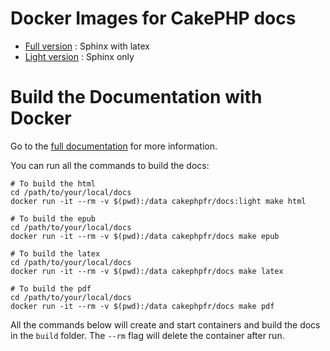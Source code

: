 # Docker Images for CakePHP docs

- [Full version](https://github.com/cake17/docker/tree/master/cakephp/docs/full) : Sphinx with latex
- [Light version](https://github.com/cake17/docker/tree/master/cakephp/docs/light) : Sphinx only

# Build the Documentation with Docker

Go to the [full documentation](https://github.com/cakephp/docs/tree/3.0) for more information.

You can run all the commands to build the docs:

    # To build the html
    cd /path/to/your/local/docs
    docker run -it --rm -v $(pwd):/data cakephpfr/docs:light make html

    # To build the epub
    cd /path/to/your/local/docs
    docker run -it --rm -v $(pwd):/data cakephpfr/docs make epub

    # To build the latex
    cd /path/to/your/local/docs
    docker run -it --rm -v $(pwd):/data cakephpfr/docs make latex

    # To build the pdf
    cd /path/to/your/local/docs
    docker run -it --rm -v $(pwd):/data cakephpfr/docs make pdf

All the commands below will create and start containers and build the docs in
the `build` folder. The `--rm` flag will delete the container after run.
